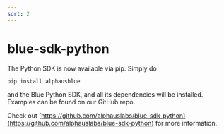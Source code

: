 ```yaml
---
sort: 2
---
```


# blue-sdk-python

The Python SDK is now available via pip. Simply do

```sh
pip install alphausblue
```
and the Blue Python SDK, and all its dependencies will be installed. Examples can be found on our GitHub repo.

Check out [https://github.com/alphauslabs/blue-sdk-python](https://github.com/alphauslabs/blue-sdk-python) for more information.

